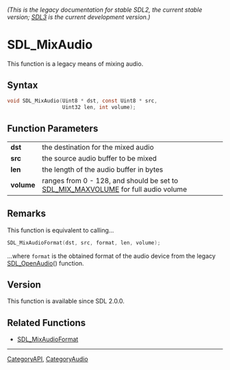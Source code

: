 ###### (This is the legacy documentation for stable SDL2, the current stable version; [SDL3](https://wiki.libsdl.org/SDL3/) is the current development version.)
# SDL_MixAudio

This function is a legacy means of mixing audio.

## Syntax

```c
void SDL_MixAudio(Uint8 * dst, const Uint8 * src,
                  Uint32 len, int volume);

```

## Function Parameters

|                |                                                                                                        |
| -------------- | ------------------------------------------------------------------------------------------------------ |
| **dst**        | the destination for the mixed audio                                                                    |
| **src**        | the source audio buffer to be mixed                                                                    |
| **len**        | the length of the audio buffer in bytes                                                                |
| **volume**     | ranges from 0 - 128, and should be set to [SDL_MIX_MAXVOLUME](SDL_MIX_MAXVOLUME) for full audio volume |

## Remarks

This function is equivalent to calling...

```c
SDL_MixAudioFormat(dst, src, format, len, volume);
```

...where `format` is the obtained format of the audio device from the
legacy [SDL_OpenAudio](SDL_OpenAudio)() function.

## Version

This function is available since SDL 2.0.0.

## Related Functions

* [SDL_MixAudioFormat](SDL_MixAudioFormat)

----
[CategoryAPI](CategoryAPI), [CategoryAudio](CategoryAudio)

